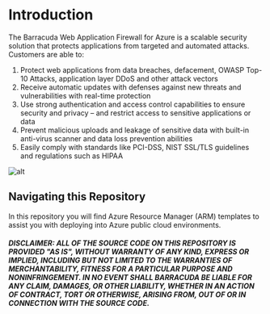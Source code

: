 # Introduction

The Barracuda Web Application Firewall for Azure is a scalable security solution that protects applications from targeted and automated attacks. Customers are able to:

1. Protect web applications from data breaches, defacement, OWASP Top-10 Attacks, application layer DDoS and other attack vectors
2. Receive automatic updates with defenses against new threats and vulnerabilities with real-time protection
3. Use strong authentication and access control capabilities to ensure security and privacy – and restrict access to sensitive applications or data
4. Prevent malicious uploads and leakage of sensitive data with built-in anti-virus scanner and data loss prevention abilities
5. Easily comply with standards like PCI-DSS, NIST SSL/TLS guidelines and regulations such as HIPAA

![alt](https://www.barracuda.com/assets/img/sections/programs/azure/img_app-security_diagram2.png)

## Navigating this Repository
In this repository you will find Azure Resource Manager (ARM) templates to assist you with deploying into Azure public cloud environments.




##### DISCLAIMER: ALL OF THE SOURCE CODE ON THIS REPOSITORY IS PROVIDED "AS IS", WITHOUT WARRANTY OF ANY KIND, EXPRESS OR IMPLIED, INCLUDING BUT NOT LIMITED TO THE WARRANTIES OF MERCHANTABILITY, FITNESS FOR A PARTICULAR PURPOSE AND NONINFRINGEMENT. IN NO EVENT SHALL BARRACUDA BE LIABLE FOR ANY CLAIM, DAMAGES, OR OTHER LIABILITY, WHETHER IN AN ACTION OF CONTRACT, TORT OR OTHERWISE, ARISING FROM, OUT OF OR IN CONNECTION WITH THE SOURCE CODE. #####

